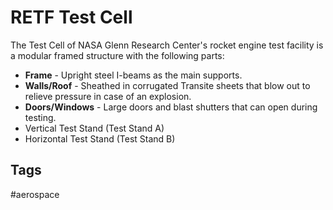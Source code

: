 # RETF Test Cell

The Test Cell of NASA Glenn Research Center's rocket engine test facility is a modular framed structure with the following parts:  

* **Frame** - Upright steel I-beams as the main supports.  
* **Walls/Roof** - Sheathed in corrugated Transite sheets that blow out to relieve pressure in case of an explosion.  
* **Doors/Windows** - Large doors and blast shutters that can open during testing.  
* Vertical Test Stand (Test Stand A)  
* Horizontal Test Stand (Test Stand B)  


## Tags
#aerospace
